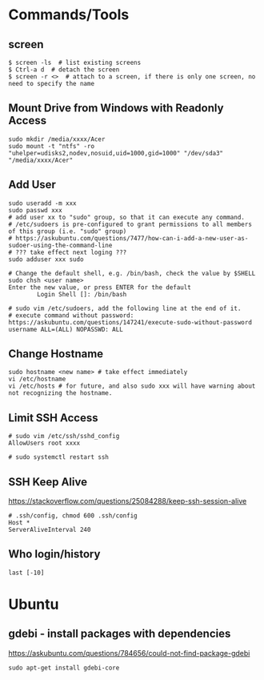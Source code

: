 
# Commands/Tools
## screen
```
$ screen -ls  # list existing screens
$ Ctrl-a d  # detach the screen
$ screen -r <>  # attach to a screen, if there is only one screen, no need to specify the name
```

## Mount Drive from Windows with Readonly Access
```
sudo mkdir /media/xxxx/Acer
sudo mount -t "ntfs" -ro "uhelper=udisks2,nodev,nosuid,uid=1000,gid=1000" "/dev/sda3" "/media/xxxx/Acer"
```

## Add User
```
sudo useradd -m xxx
sudo passwd xxx
# add user xx to "sudo" group, so that it can execute any command. 
# /etc/sudoers is pre-configured to grant permissions to all members of this group (i.e. "sudo" group)
# https://askubuntu.com/questions/7477/how-can-i-add-a-new-user-as-sudoer-using-the-command-line
# ??? take effect next loging ???
sudo adduser xxx sudo

# Change the default shell, e.g. /bin/bash, check the value by $SHELL
sudo chsh <user name> 
Enter the new value, or press ENTER for the default
        Login Shell []: /bin/bash
        
# sudo vim /etc/sudoers, add the following line at the end of it.
# execute command without password: https://askubuntu.com/questions/147241/execute-sudo-without-password
username ALL=(ALL) NOPASSWD: ALL
```

## Change Hostname
```
sudo hostname <new name> # take effect immediately
vi /etc/hostname
vi /etc/hosts # for future, and also sudo xxx will have warning about not recognizing the hostname.
```

## Limit SSH Access
```
# sudo vim /etc/ssh/sshd_config
AllowUsers root xxxx

# sudo systemctl restart ssh
```

## SSH Keep Alive
https://stackoverflow.com/questions/25084288/keep-ssh-session-alive
```
# .ssh/config, chmod 600 .ssh/config
Host *
ServerAliveInterval 240
```

## Who login/history
```
last [-10]
```

# Ubuntu

## gdebi - install packages with dependencies
https://askubuntu.com/questions/784656/could-not-find-package-gdebi
```
sudo apt-get install gdebi-core
```
